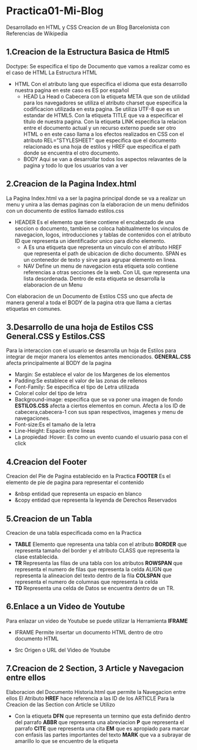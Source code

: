 # Practica01-Mi-Blog
Desarrollado en HTML y CSS
Creacion de un Blog Barcelonista con Referencias de Wikipedia
## 1.Creacion de la Estructura Basica de Html5
Doctype: Se especifica el tipo de Documento que vamos a realizar como es el caso de HTML
La Estructura HTML
* HTML
Con el atributo lang que especifica el idioma que esta desarrollo nuestra pagina en este caso es ES por español
  * HEAD
La Head o Cabecera con la etiqueta META que son de utilidad para los navegadores se utiliza el atributo charset que   especifica la codificacion utilizada en esta pagina. Se utiliza UTF-8 que es un estandar de HTML5. Con la etiqueta TITLE que va a especificar el titulo de nuestra pagina. Con la etiqueta LINK especifica la relacion entre el documento actual y un recurso externo puede ser otro HTML o en este caso llama a los efectos realizados en CSS con el atributo REL=”STYLESHEET” que especifica que el documento relacionado es una hoja de estilos y HREF que especifica el path donde se encuentra el otro documento.
  * BODY
Aqui se van a desarrollar todos los aspectos relavantes de la pagina y todo lo que los usuarios van a ver
## 2.Creacion de la Pagina Index.html
La Pagina Index.html va a ser la pagina principal donde se va a realizar un menu y unira a las demas paginas con la elaboracion de un menu definidos con un documento de estilos llamado estilos.css
* HEADER
Es el elemento que tiene contiene el encabezado de una seccion o documento, tambien se coloca habitualmente los vinculos de navegacion, logos, introducciones y tablas de contenidos con el atributo ID que representa un identificador unico para dicho elemento.
  * A
Es una etiqueta que representa un vinculo con el atributo HREF que representa el path de ubicacion de dicho  documento. SPAN es un contenedor de texto y sirve para agrupar elemento en linea.
  * NAV
Define un menu de navegacion esta etiqueta solo contiene referencias a otras secciones de la web. Con UL que representa una lista desordenada. Dentro de esta etiqueta se desarrolla la elaboracion de un Menu

Con elaboracion de un Documento de Estilos CSS uno que afecta de manera general a toda el BODY de la pagina otra que llama a ciertas etiquetas en comunes.

## 3.Desarrollo de una hoja de Estilos CSS General.CSS y Estilos.CSS
Para la interaccion con el usuario se desarrolla un hoja de Estilos para integrar de mejor manera los elementos antes mencionados.
**GENERAL.CSS** afecta principalmente al BODY de la pagina
- Margin: Se establece el valor de los Margenes de los elementos
- Padding:Se establece el valor de las zonas de rellenos
- Font-Family: Se especifica el tipo de Letra utilizada
- Color:el color del tipo de letra
- Background-image: especifica que se va poner una imagen de fondo
**ESTILOS.CSS** afecta a ciertos elementos en comun.
Afecta a los ID de cabecera,cabecera-1 con sus span respectivos, imagenes y menu de navegaciones.
- Font-size:Es el tamaño de la letra 
- Line-Height: Espacio entre lineas
- La propiedad :Hover: Es como un evento cuando el usuario pasa con el click
## 4.Creacion del Footer
Creacion del Pie de Pagina establecido en la Practica
**FOOTER**
Es el elemento de pie de pagina para representar el contenido
- &nbsp entidad que representa un espacio en blanco
- &copy entidad que representa la leyenda de Derechos Reservados
## 5.Creacion de un Tabla 
Creacion de una tabla especificada como en la Practica

* **TABLE**
Elemento que representa una tabla con el atributo **BORDER** que representa tamaño del border y el atributo CLASS que representa la clase establecida.
* **TR**
Representa las filas de una tabla con los atributos **ROWSPAN** que representa el numero de filas que representa la celda ALIGN que representa la alineacion del texto dentro de la fila **COLSPAN** que representa el numero de columnas que representa la celda
* **TD**
Representa una celda de Datos se encuentra dentro de un TR.
## 6.Enlace a un Video de Youtube
Para enlazar un video de Youtube se puede utilizar la Herramienta **IFRAME**
* IFRAME
Permite insertar un documento HTML dentro de otro documento HTML
- Src Origen o URL del Video de Youtube 
## 7.Creacion de 2 Section, 3 Article y Navegacion entre ellos
Elaboracion del Documento Historia.html que permite la Navegacion entre ellos
El Atributo **HREF** hace referencia a las ID de los ARTICLE
Para la Creacion de las Section con Article se Utilizo
- Con la etiqueta **DFN** que representa un termino que esta definido dentro del parrafo **ABBR** que representa una abreviacion **P** que representa el parrafo **CITE** que representa una cita **EM** que es apropiado para marcar con enfasis las partes importantes del texto **MARK** que va a subrayar de amarillo lo que se encuentro de la etiqueta
